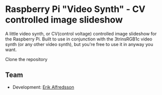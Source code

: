 # Raspberry Pi "Video Synth" - CV controlled image slideshow

A little video synth, or CV(control voltage) controlled image slideshow for the Raspberry Pi.
Built to use in conjunction with the 3trinsRGB1c video synth (or any other video synth), 
but you're free to use it in anyway you want.

Clone the repository

## Team

  * Development: [Erik Alfredsson](mailto:erik@ustwo.com?subject=raspberry-pi-cv-controlled-image-slideshow)	